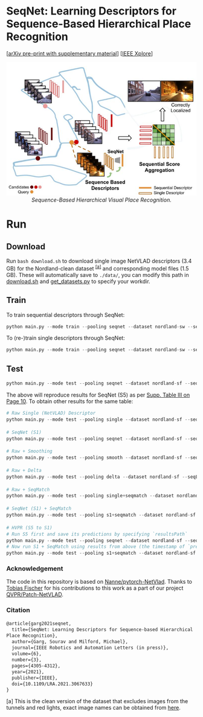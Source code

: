 # SeqNet: Learning Descriptors for Sequence-Based Hierarchical Place Recognition

[[arXiv pre-print with supplementary material](https://arxiv.org/abs/2102.11603)] [[IEEE Xplore](https://ieeexplore.ieee.org/abstract/document/9382076/)]

<p align="center">
  <img src="./assets/seqnet.jpg">
    <br/><em>Sequence-Based Hierarchical Visual Place Recognition.</em>
</p>

# Run

## Download
Run `bash download.sh` to download single image NetVLAD descriptors (3.4 GB) for the Nordland-clean dataset <sup>[[a]](#nordclean)</sup> and corresponding model files (1.5 GB). These will automatically save to `./data/`, you can modify this path in [download.sh](https://github.com/oravus/seqNet/blob/main/download.sh) and [get_datasets.py](https://github.com/oravus/seqNet/blob/5450829c4294fe1d14966bfa1ac9b7c93237369b/get_datasets.py#L6) to specify your workdir.

## Train
To train sequential descriptors through SeqNet:
```python
python main.py --mode train --pooling seqnet --dataset nordland-sw --seqL 10 --w 5 --outDims 4096 --expName "l10_w5"
```

To (re-)train single descriptors through SeqNet:
```python
python main.py --mode train --pooling seqnet --dataset nordland-sw --seqL 1 --w 1 --outDims 4096 --expName "l1_w1"
```

## Test
```python
python main.py --mode test --pooling seqnet --dataset nordland-sf --seqL 5 --split test --resume ./data/runs/Jun02_00-08-23_l10_l10w5/ 
```
The above will reproduce results for SeqNet (S5) as per [Supp. Table III on Page 10](https://arxiv.org/pdf/2102.11603.pdf).
To obtain other results for the same table:
```python
# Raw Single (NetVLAD) Descriptor
python main.py --mode test --pooling single --dataset nordland-sf --seqL 1 --split test

# SeqNet (S1)
python main.py --mode test --pooling seqnet --dataset nordland-sf --seqL 1 --split test --resume ./data/runs/Jun02_00-07-14_l1_l1w1/

# Raw + Smoothing
python main.py --mode test --pooling smooth --dataset nordland-sf --seqL 5 --split test

# Raw + Delta
python main.py --mode test --pooling delta --dataset nordland-sf --seqL 5 --split test

# Raw + SeqMatch
python main.py --mode test --pooling single+seqmatch --dataset nordland-sf --seqL 5 --split test

# SeqNet (S1) + SeqMatch
python main.py --mode test --pooling s1+seqmatch --dataset nordland-sf --seqL 5 --split test --resume ./data/runs/Jun02_00-07-14_l1_l1w1/

# HVPR (S5 to S1)
# Run S5 first and save its predictions by specifying `resultsPath`
python main.py --mode test --pooling seqnet --dataset nordland-sf --seqL 5 --split test --resume ./data/runs/Jun02_00-08-23_l10_l10w5/ --resultsPath ./data/results/
# Now run S1 + SeqMatch using results from above (the timestamp of `predictionsFile` would be different in your case)
python main.py --mode test --pooling s1+seqmatch --dataset nordland-sf --seqL 5 --split test --resume ./data/runs/Jun02_00-07-14_l1_l1w1/ --predictionsFile ./data/results/Jun02_16-07-36_l5_0.npz

```

### Acknowledgement
The code in this repository is based on [Nanne/pytorch-NetVlad](https://github.com/Nanne/pytorch-NetVlad). Thanks to [Tobias Fischer](https://github.com/Tobias-Fischer) for his contributions to this work as a part of our project [QVPR/Patch-NetVLAD](https://github.com/QVPR/Patch-NetVLAD).

### Citation
```
@article{garg2021seqnet,
  title={SeqNet: Learning Descriptors for Sequence-based Hierarchical Place Recognition},
  author={Garg, Sourav and Milford, Michael},
  journal={IEEE Robotics and Automation Letters (in press)},
  volume={6},
  number={3},
  pages={4305-4312},
  year={2021},
  publisher={IEEE},
  doi={10.1109/LRA.2021.3067633}
}
```

<a name="nordclean">[a]<a> This is the clean version of the dataset that excludes images from the tunnels and red lights, exact image names can be obtained from [here](https://github.com/QVPR/Patch-NetVLAD/blob/main/patchnetvlad/dataset_imagenames/nordland_imageNames_index.txt).
